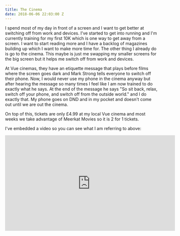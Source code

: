 ```yaml
---
title: The Cinema
date: 2018-06-06 22:03:00 Z
---
```


I spend most of my day in front of a screen and I want to get better at switching off from work and devices. I've started to get into running and I'm currently training for my first 10K which is one way to get away from a screen. I want to start reading more and I have a backlog of magazines building up which I want to make more time for. The other thing I already do is go to the cinema. This maybe is just me swapping my smaller screens for the big screen but it helps me switch off from work and devices.

At Vue cinemas, they have an etiquette message that plays before films where the screen goes dark and Mark Strong tells everyone to switch off their phone. Now, I would never use my phone in the cinema anyway but after hearing the message so many times I feel like I am now trained to do exactly what he says. At the end of the message he says "So sit back, relax, switch off your phone, and switch off from the outside world." and I do exactly that. My phone goes on DND and in my pocket and doesn't come out until we are out the cinema.

On top of this, tickets are only £4.99 at my local Vue cinema and most weeks we take advantage of Meerkat Movies so it is 2 for 1 tickets.

I've embedded a video so you can see what I am referring to above:

<iframe width="560" height="315" src="https://www.youtube.com/embed/m3ZUFixrby8" frameborder="0" allow="autoplay; encrypted-media" allowfullscreen></iframe>